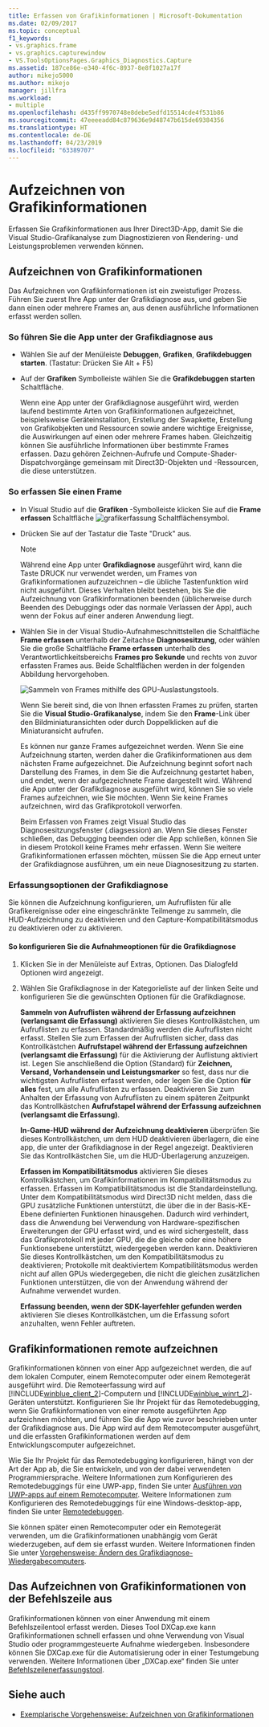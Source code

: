 ```yaml
---
title: Erfassen von Grafikinformationen | Microsoft-Dokumentation
ms.date: 02/09/2017
ms.topic: conceptual
f1_keywords:
- vs.graphics.frame
- vs.graphics.capturewindow
- VS.ToolsOptionsPages.Graphics_Diagnostics.Capture
ms.assetid: 187ce86e-e340-4f6c-8937-8e8f1027a17f
author: mikejo5000
ms.author: mikejo
manager: jillfra
ms.workload:
- multiple
ms.openlocfilehash: d435ff9970748e8debe5edfd15514cde4f531b86
ms.sourcegitcommit: 47eeeeadd84c879636e9d48747b615de69384356
ms.translationtype: HT
ms.contentlocale: de-DE
ms.lasthandoff: 04/23/2019
ms.locfileid: "63389707"
---
```

# <a name="capturing-graphics-information"></a>Aufzeichnen von Grafikinformationen
Erfassen Sie Grafikinformationen aus Ihrer Direct3D-App, damit Sie die Visual Studio-Grafikanalyse zum Diagnostizieren von Rendering- und Leistungsproblemen verwenden können.

## <a name="capturing-graphics-information"></a>Aufzeichnen von Grafikinformationen
 Das Aufzeichnen von Grafikinformationen ist ein zweistufiger Prozess. Führen Sie zuerst Ihre App unter der Grafikdiagnose aus, und geben Sie dann einen oder mehrere Frames an, aus denen ausführliche Informationen erfasst werden sollen.

### <a name="to-run-your-app-under-graphics-diagnostics"></a>So führen Sie die App unter der Grafikdiagnose aus

- Wählen Sie auf der Menüleiste **Debuggen**, **Grafiken**, **Grafikdebuggen starten**. (Tastatur: Drücken Sie Alt + F5)

- Auf der **Grafiken** Symbolleiste wählen Sie die **Grafikdebuggen starten** Schaltfläche.

  Wenn eine App unter der Grafikdiagnose ausgeführt wird, werden laufend bestimmte Arten von Grafikinformationen aufgezeichnet, beispielsweise Geräteinstallation, Erstellung der Swapkette, Erstellung von Grafikobjekten und Ressourcen sowie andere wichtige Ereignisse, die Auswirkungen auf einen oder mehrere Frames haben. Gleichzeitig können Sie ausführliche Informationen über bestimmte Frames erfassen. Dazu gehören Zeichnen-Aufrufe und Compute-Shader-Dispatchvorgänge gemeinsam mit Direct3D-Objekten und -Ressourcen, die diese unterstützen.

### <a name="to-capture-a-frame"></a>So erfassen Sie einen Frame

- In Visual Studio auf die **Grafiken** -Symbolleiste klicken Sie auf die **Frame erfassen** Schaltfläche ![grafikerfassung Schaltflächensymbol](media/debuggingdirectxgraphics.png "DebuggingDirectXGraphics").

- Drücken Sie auf der Tastatur die Taste "Druck" aus.

  > [!NOTE]
  > Während eine App unter **Grafikdiagnose** ausgeführt wird, kann die Taste DRUCK nur verwendet werden, um Frames von Grafikinformationen aufzuzeichnen – die übliche Tastenfunktion wird nicht ausgeführt. Dieses Verhalten bleibt bestehen, bis Sie die Aufzeichnung von Grafikinformationen beenden (üblicherweise durch Beenden des Debuggings oder das normale Verlassen der App), auch wenn der Fokus auf einer anderen Anwendung liegt.

- Wählen Sie in der Visual Studio-Aufnahmeschnittstellen die Schaltfläche **Frame erfassen** unterhalb der Zeitachse **Diagnosesitzung**, oder wählen Sie die große Schaltfläche **Frame erfassen** unterhalb des Verantwortlichkeitsbereichs **Frames pro Sekunde** und rechts von zuvor erfassten Frames aus. Beide Schaltflächen werden in der folgenden Abbildung hervorgehoben.

   ![Sammeln von Frames mithilfe des GPU-Auslastungstools.](media/pix_gpu_usage_tool_capture_frame.png)

   Wenn Sie bereit sind, die von Ihnen erfassten Frames zu prüfen, starten Sie die **Visual Studio-Grafikanalyse**, indem Sie den **Frame**-Link über den Bildminiaturansichten oder durch Doppelklicken auf die Miniaturansicht aufrufen.

  Es können nur ganze Frames aufgezeichnet werden. Wenn Sie eine Aufzeichnung starten, werden daher die Grafikinformationen aus dem nächsten Frame aufgezeichnet. Die Aufzeichnung beginnt sofort nach Darstellung des Frames, in dem Sie die Aufzeichnung gestartet haben, und endet, wenn der aufgezeichnete Frame dargestellt wird. Während die App unter der Grafikdiagnose ausgeführt wird, können Sie so viele Frames aufzeichnen, wie Sie möchten. Wenn Sie keine Frames aufzeichnen, wird das Grafikprotokoll verworfen.

  Beim Erfassen von Frames zeigt Visual Studio das Diagnosesitzungsfenster (.diagsession) an. Wenn Sie dieses Fenster schließen, das Debugging beenden oder die App schließen, können Sie in diesem Protokoll keine Frames mehr erfassen. Wenn Sie weitere Grafikinformationen erfassen möchten, müssen Sie die App erneut unter der Grafikdiagnose ausführen, um ein neue Diagnosesitzung zu starten.

### <a name="graphics-diagnostics-capture-options"></a>Erfassungsoptionen der Grafikdiagnose
 Sie können die Aufzeichnung konfigurieren, um Aufruflisten für alle Grafikereignisse oder eine eingeschränkte Teilmenge zu sammeln, die HUD-Aufzeichnung zu deaktivieren und den Capture-Kompatibilitätsmodus zu deaktivieren oder zu aktivieren.

#### <a name="to-configure-graphics-diagnostics-capture-options"></a>So konfigurieren Sie die Aufnahmeoptionen für die Grafikdiagnose

1. Klicken Sie in der Menüleiste auf Extras, Optionen. Das Dialogfeld Optionen wird angezeigt.

2. Wählen Sie Grafikdiagnose in der Kategorieliste auf der linken Seite und konfigurieren Sie die gewünschten Optionen für die Grafikdiagnose.

     **Sammeln von Aufruflisten während der Erfassung aufzeichnen (verlangsamt die Erfassung)** aktivieren Sie dieses Kontrollkästchen, um Aufruflisten zu erfassen. Standardmäßig werden die Aufruflisten nicht erfasst. Stellen Sie zum Erfassen der Aufruflisten sicher, dass das Kontrollkästchen **Aufrufstapel während der Erfassung aufzeichnen (verlangsamt die Erfassung)** für die Aktivierung der Auflistung aktiviert ist. Legen Sie anschließend die Option (Standard) für **Zeichnen, Versand, Vorhandensein und Leistungsmarker** so fest, dass nur die wichtigsten Aufruflisten erfasst werden, oder legen Sie die Option **für alles** fest, um alle Aufruflisten zu erfassen. Deaktivieren Sie zum Anhalten der Erfassung von Aufruflisten zu einem späteren Zeitpunkt das Kontrollkästchen **Aufrufstapel während der Erfassung aufzeichnen (verlangsamt die Erfassung)**.

     **In-Game-HUD während der Aufzeichnung deaktivieren** überprüfen Sie dieses Kontrollkästchen, um dem HUD deaktivieren überlagern, die eine app, die unter der Grafikdiagnose in der Regel angezeigt. Deaktivieren Sie das Kontrollkästchen Sie, um die HUD-Überlagerung anzuzeigen.

     **Erfassen im Kompatibilitätsmodus** aktivieren Sie dieses Kontrollkästchen, um Grafikinformationen im Kompatibilitätsmodus zu erfassen. Erfassen im Kompatibilitätsmodus ist die Standardeinstellung. Unter dem Kompatibilitätsmodus wird Direct3D nicht melden, dass die GPU zusätzliche Funktionen unterstützt, die über die in der Basis-KE-Ebene definierten Funktionen hinausgehen. Dadurch wird verhindert, dass die Anwendung bei Verwendung von Hardware-spezifischen Erweiterungen der GPU erfasst wird, und es wird sichergestellt, dass das Grafikprotokoll mit jeder GPU, die die gleiche oder eine höhere Funktionsebene unterstützt, wiedergegeben werden kann. Deaktivieren Sie dieses Kontrollkästchen, um den Kompatibilitätsmodus zu deaktivieren; Protokolle mit deaktiviertem Kompatibilitätsmodus werden nicht auf allen GPUs wiedergegeben, die nicht die gleichen zusätzlichen Funktionen unterstützen, die von der Anwendung während der Aufnahme verwendet wurden.

     **Erfassung beenden, wenn der SDK-layerfehler gefunden werden** aktivieren Sie dieses Kontrollkästchen, um die Erfassung sofort anzuhalten, wenn Fehler auftreten.

## <a name="capturing-graphics-information-remotely"></a>Grafikinformationen remote aufzeichnen
 Grafikinformationen können von einer App aufgezeichnet werden, die auf dem lokalen Computer, einem Remotecomputer oder einem Remotegerät ausgeführt wird. Die Remoteerfassung wird auf [!INCLUDE[winblue_client_2](../includes/winblue_client_2_md.md)]-Computern und [!INCLUDE[winblue_winrt_2](../includes/winblue_winrt_2_md.md)]-Geräten unterstützt. Konfigurieren Sie Ihr Projekt für das Remotedebugging, wenn Sie Grafikinformationen von einer remote ausgeführten App aufzeichnen möchten, und führen Sie die App wie zuvor beschrieben unter der Grafikdiagnose aus. Die App wird auf dem Remotecomputer ausgeführt, und die erfassten Grafikinformationen werden auf dem Entwicklungscomputer aufgezeichnet.

 Wie Sie Ihr Projekt für das Remotedebugging konfigurieren, hängt von der Art der App ab, die Sie entwickeln, und von der dabei verwendeten Programmiersprache. Weitere Informationen zum Konfigurieren des Remotedebuggings für eine UWP-app, finden Sie unter [Ausführen von UWP-apps auf einem Remotecomputer](../run-windows-store-apps-on-a-remote-machine.md). Weitere Informationen zum Konfigurieren des Remotedebuggings für eine Windows-desktop-app, finden Sie unter [Remotedebuggen](../remote-debugging.md).

 Sie können später einen Remotecomputer oder ein Remotegerät verwenden, um die Grafikinformationen unabhängig vom Gerät wiederzugeben, auf dem sie erfasst wurden. Weitere Informationen finden Sie unter [Vorgehensweise: Ändern des Grafikdiagnose-Wiedergabecomputers](how-to-change-the-graphics-diagnostics-playback-machine.md).

## <a name="capturing-graphics-information-from-the-command-line"></a>Das Aufzeichnen von Grafikinformationen von der Befehlszeile aus
 Grafikinformationen können von einer Anwendung mit einem Befehlszeilentool erfasst werden. Dieses Tool DXCap.exe kann Grafikinformationen schnell erfassen und ohne Verwendung von Visual Studio oder programmgesteuerte Aufnahme wiedergeben. Insbesondere können Sie DXCap.exe für die Automatisierung oder in einer Testumgebung verwenden. Weitere Informationen über „DXCap.exe“ finden Sie unter [Befehlszeilenerfassungstool](command-line-capture-tool.md).

## <a name="see-also"></a>Siehe auch
- [Exemplarische Vorgehensweise: Aufzeichnen von Grafikinformationen](walkthrough-capturing-graphics-information.md)